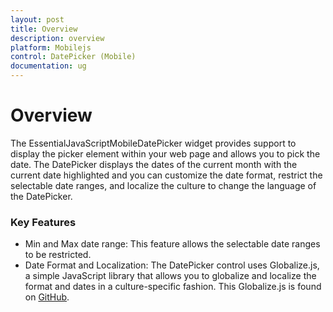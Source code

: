 ```yaml
---
layout: post
title: Overview
description: overview
platform: Mobilejs
control: DatePicker (Mobile)
documentation: ug
---
```


# Overview

The EssentialJavaScriptMobileDatePicker widget provides support to display the picker element within your web page and allows you to pick the date. The DatePicker displays the dates of the current month with the current date highlighted and you can customize the date format, restrict the selectable date ranges, and localize the culture to change the language of the DatePicker.

### Key Features

* Min and Max date range: This feature allows the selectable date ranges to be restricted.
* Date Format and Localization: The DatePicker control uses Globalize.js, a simple JavaScript library that allows you to globalize and localize the format and dates in a culture-specific fashion. This Globalize.js is found on [GitHub](https://github.com/jquery/globalize).



